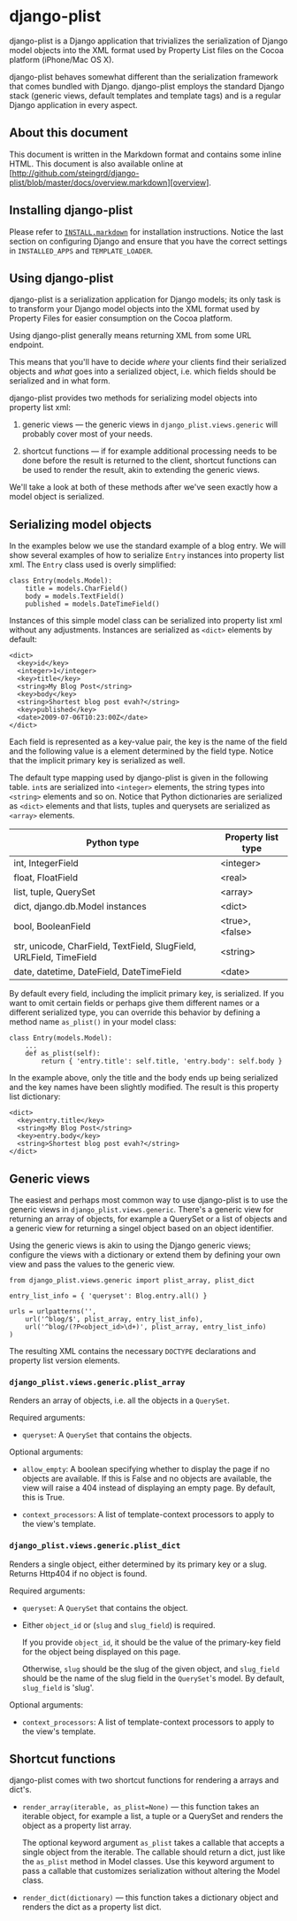 # django-plist #

django-plist is a Django application that trivializes the serialization of
Django model objects into the XML format used by Property List files on the
Cocoa platform (iPhone/Mac OS X).

django-plist behaves somewhat different than the serialization framework that
comes bundled with Django. django-plist employs the standard Django stack
(generic views, default templates and template tags) and is a regular Django
application in every aspect.

## About this document ##

This document is written in the Markdown format and contains some inline HTML.
This document is also available online at
[http://github.com/steingrd/django-plist/blob/master/docs/overview.markdown][overview].

  [overview]: http://github.com/steingrd/django-plist/blob/master/docs/overview.markdown

## Installing django-plist ##

Please refer to [`INSTALL.markdown`][install] for installation instructions.
Notice the last section on configuring Django and ensure that you have the
correct settings in `INSTALLED_APPS` and `TEMPLATE_LOADER`.

  [install]: http://github.com/steingrd/django-plist/blob/master/INSTALL.markdown

## Using django-plist ##

django-plist is a serialization application for Django models; its only task
is to transform your Django model objects into the XML format used by Property
Files for easier consumption on the Cocoa platform. 

Using django-plist generally means returning XML from some URL endpoint.

This means that you'll have to decide *where* your clients find their
serialized objects and *what* goes into a serialized object, i.e. which
fields should be serialized and in what form.

django-plist provides two methods for serializing model objects into
property list xml:

1. generic views &mdash; the generic views in `django_plist.views.generic`
will probably cover most of your needs.

2. shortcut functions &mdash; if for example additional processing needs to be
done before the result is returned to the client, shortcut functions can be
used to render the result, akin to extending the generic views.

We'll take a look at both of these methods after we've seen exactly how a
model object is serialized.

## Serializing model objects ##

In the examples below we use the standard example of a blog entry. We will
show several examples of how to serialize `Entry` instances into property list
xml. The `Entry` class used is overly simplified:

    class Entry(models.Model):
        title = models.CharField()
        body = models.TextField()
        published = models.DateTimeField()

Instances of this simple model class can be serialized into property list xml
without any adjustments. Instances are serialized as `<dict>` elements by
default:

    <dict>
      <key>id</key>
      <integer>1</integer>
      <key>title</key>
      <string>My Blog Post</string>
      <key>body</key>
      <string>Shortest blog post evah?</string>
      <key>published</key>
      <date>2009-07-06T10:23:00Z</date>
    </dict>

Each field is represented as a key-value pair, the key is the name of the
field and the following value is a element determined by the field type.
Notice that the implicit primary key is serialized as well.

The default type mapping used by django-plist is given in the following table.
`int`s are serialized into `<integer>` elements, the string types into
`<string>` elements and so on. Notice that Python dictionaries are serialized
as `<dict>` elements and that lists, tuples and querysets are serialized as
`<array>` elements.

<table>
  <thead>
    <tr>
	  <th>Python type</th>
	  <th>Property list type</th>
    </tr>
  </thead>
  <tbody>
    <tr><td>int, IntegerField</td><td>&lt;integer&gt;</td></tr>
    <tr><td>float, FloatField</td><td>&lt;real&gt;</td></tr>
    <tr><td>list, tuple, QuerySet</td><td>&lt;array&gt;</td></tr>
    <tr><td>dict, django.db.Model instances</td><td>&lt;dict&gt;</td></tr>
    <tr><td>bool, BooleanField</td><td>&lt;true&gt;, &lt;false&gt;</td></tr>
    <tr><td>str, unicode, CharField, TextField, SlugField, URLField, TimeField</td><td>&lt;string&gt;</td></tr>
    <tr><td>date, datetime, DateField, DateTimeField</td><td>&lt;date&gt;</td></tr>
  </tbody>
</table>

By default every field, including the implicit primary key, is serialized. If
you want to omit certain fields or perhaps give them different names or a
different serialized type, you can override this behavior by defining a method
name `as_plist()` in your model class:

	class Entry(models.Model):
	    ...
        def as_plist(self):
            return { 'entry.title': self.title, 'entry.body': self.body }

In the example above, only the title and the body ends up being serialized and
the key names have been slightly modified. The result is this property list
dictionary:

    <dict>
      <key>entry.title</key>
      <string>My Blog Post</string>
      <key>entry.body</key>
      <string>Shortest blog post evah?</string>
    </dict>

## Generic views ##

The easiest and perhaps most common way to use django-plist is to use the
generic views in `django_plist.views.generic`. There's a generic view for
returning an array of objects, for example a QuerySet or a list of objects and
a generic view for returning a singel object based on an object identifier.

Using the generic views is akin to using the Django generic views; configure
the views with a dictionary or extend them by defining your own view and pass
the values to the generic view.

    from django_plist.views.generic import plist_array, plist_dict

    entry_list_info = { 'queryset': Blog.entry.all() }

    urls = urlpatterns('',
        url('^blog/$', plist_array, entry_list_info),
		url('^blog/(?P<object_id>\d+)', plist_array, entry_list_info)
    )

The resulting XML contains the necessary `DOCTYPE` declarations and property
list version elements.

### `django_plist.views.generic.plist_array` ###

Renders an array of objects, i.e. all the objects in a `QuerySet`.

Required arguments:

* `queryset`: A `QuerySet` that contains the objects.

Optional arguments:

* `allow_empty`: A boolean specifying whether to display the page if no
  objects are available. If this is False and no objects are available, the
  view will raise a 404 instead of displaying an empty page. By default, this
  is True.

* `context_processors`: A list of template-context processors to apply to the
  view's template.

### `django_plist.views.generic.plist_dict` ###

Renders a single object, either determined by its primary key or a slug.
Returns Http404 if no object is found.

Required arguments:

* `queryset`: A `QuerySet` that contains the object.

* Either `object_id` or (`slug` and `slug_field`) is required.

  If you provide `object_id`, it should be the value of the primary-key field
  for the object being displayed on this page.

  Otherwise, `slug` should be the slug of the given object, and `slug_field`
  should be the name of the slug field in the `QuerySet`'s model. By default,
  `slug_field` is 'slug'.

Optional arguments:

* `context_processors`: A list of template-context processors to apply to the
  view's template.


## Shortcut functions ##

django-plist comes with two shortcut functions for rendering a arrays and
dict's. 

 * `render_array(iterable, as_plist=None)` &mdash; this function takes an
   iterable object, for example a list, a tuple or a QuerySet and renders the
   object as a property list array.

   The optional keyword argument `as_plist` takes a callable that accepts a
   single object from the iterable. The callable should return a dict, just
   like the `as_plist` method in Model classes. Use this keyword argument to
   pass a callable that customizes serialization without altering the Model
   class.

 * `render_dict(dictionary)` &mdash; this function takes a dictionary object
   and renders the dict as a property list dict.